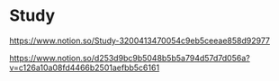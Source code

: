 # Study

https://www.notion.so/Study-3200413470054c9eb5ceeae858d92977

https://www.notion.so/d253d9bc9b5048b5b5a794d57d7d056a?v=c126a10a08fd4466b2501aefbb5c6161
